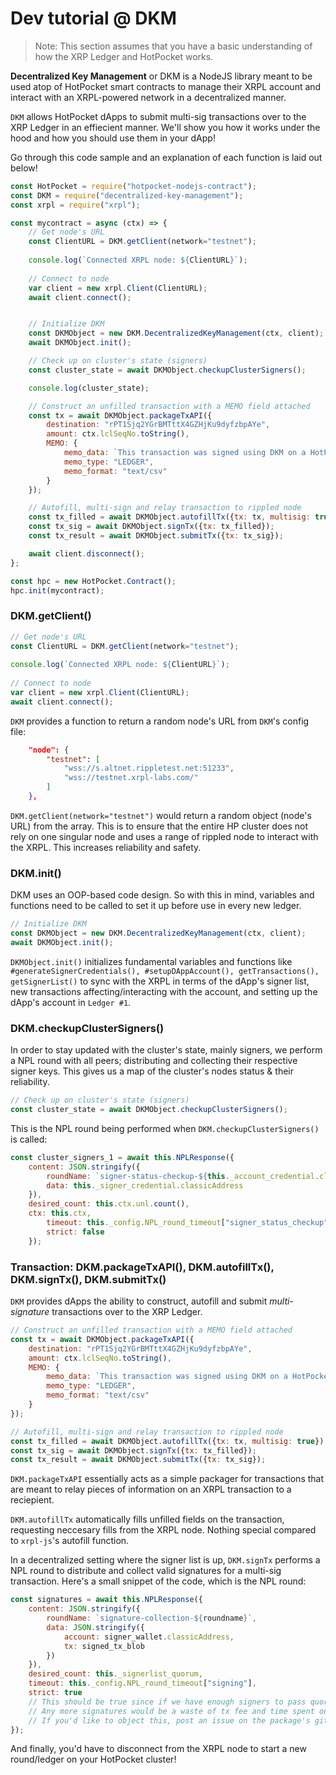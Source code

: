 # Dev tutorial @ DKM 

> Note: This section assumes that you have a basic understanding of how the XRP Ledger and HotPocket works.

**Decentralized Key Management** or DKM is a NodeJS library meant to be used atop of HotPocket smart contracts to manage their XRPL account and interact with an XRPL-powered network in a decentralized manner.

`DKM` allows HotPocket dApps to submit multi-sig transactions over to the XRP Ledger in an effiecient manner. We'll show you how it works under the hood and how you should use them in your dApp!

Go through this code sample and an explanation of each function is laid out below!

```js
const HotPocket = require("hotpocket-nodejs-contract");
const DKM = require("decentralized-key-management");
const xrpl = require("xrpl");

const mycontract = async (ctx) => {
    // Get node's URL
    const ClientURL = DKM.getClient(network="testnet");
    
    console.log(`Connected XRPL node: ${ClientURL}`);
    
    // Connect to node
    var client = new xrpl.Client(ClientURL);
    await client.connect();


    // Initialize DKM
    const DKMObject = new DKM.DecentralizedKeyManagement(ctx, client);
    await DKMObject.init();

    // Check up on cluster's state (signers)
    const cluster_state = await DKMObject.checkupClusterSigners();

    console.log(cluster_state);

    // Construct an unfilled transaction with a MEMO field attached
    const tx = await DKMObject.packageTxAPI({
        destination: "rPT1Sjq2YGrBMTttX4GZHjKu9dyfzbpAYe",
        amount: ctx.lclSeqNo.toString(),
        MEMO: {
            memo_data: `This transaction was signed using DKM on a HotPocket cluster in Ledger ${ctx.lclSeqNo} !`,
            memo_type: "LEDGER",
            memo_format: "text/csv"
        }
    });

    // Autofill, multi-sign and relay transaction to rippled node
    const tx_filled = await DKMObject.autofillTx({tx: tx, multisig: true});
    const tx_sig = await DKMObject.signTx({tx: tx_filled});
    const tx_result = await DKMObject.submitTx({tx: tx_sig});

    await client.disconnect();
};

const hpc = new HotPocket.Contract();
hpc.init(mycontract);
```

### DKM.getClient()

```js
// Get node's URL
const ClientURL = DKM.getClient(network="testnet");
    
console.log(`Connected XRPL node: ${ClientURL}`);
    
// Connect to node
var client = new xrpl.Client(ClientURL);
await client.connect();
```

`DKM` provides a function to return a random node's URL from `DKM`'s config file:

```json
    "node": {
        "testnet": [
            "wss://s.altnet.rippletest.net:51233",
            "wss://testnet.xrpl-labs.com/"
        ]
    },
```

`DKM.getClient(network="testnet")` would return a random object (node's URL) from the array. This is to ensure that the entire HP cluster does not rely on one singular node and uses a range of rippled node to interact with the XRPL. This increases reliability and safety.

### DKM.init()

DKM uses an OOP-based code design. So with this in mind, variables and functions need to be called to set it up before use in every new ledger.

```js
// Initialize DKM
const DKMObject = new DKM.DecentralizedKeyManagement(ctx, client);
await DKMObject.init();
```

`DKMObject.init()` initializes fundamental variables and functions like `#generateSignerCredentials(), #setupDAppAccount(), getTransactions(), getSignerList()` to sync with the XRPL in terms of the dApp's signer list, new transactions affecting/interacting with the account, and setting up the dApp's account in `Ledger #1`.


### DKM.checkupClusterSigners()

In order to stay updated with the cluster's state, mainly signers, we perform a NPL round with all peers; distributing and collecting their respective signer keys. This gives us a map of the cluster's nodes status & their reliability.

```js
// Check up on cluster's state (signers)
const cluster_state = await DKMObject.checkupClusterSigners();
```

This is the NPL round being performed when `DKM.checkupClusterSigners()` is called:

```js
const cluster_signers_1 = await this.NPLResponse({
    content: JSON.stringify({
		roundName: `signer-status-checkup-${this._account_credential.classicAddress}`,
		data: this._signer_credential.classicAddress
	}),
	desired_count: this.ctx.unl.count(),
	ctx: this.ctx,
		timeout: this._config.NPL_round_timeout["signer_status_checkup"],
		strict: false
	});
```

### Transaction: DKM.packageTxAPI(), DKM.autofillTx(), DKM.signTx(), DKM.submitTx()

`DKM` provides dApps the ability to construct, autofill and submit *multi-signature* transactions over to the XRP Ledger.

```js
// Construct an unfilled transaction with a MEMO field attached
const tx = await DKMObject.packageTxAPI({
    destination: "rPT1Sjq2YGrBMTttX4GZHjKu9dyfzbpAYe",
    amount: ctx.lclSeqNo.toString(),
    MEMO: {
        memo_data: `This transaction was signed using DKM on a HotPocket cluster in Ledger ${ctx.lclSeqNo} !`,
        memo_type: "LEDGER",
        memo_format: "text/csv"
    }
});

// Autofill, multi-sign and relay transaction to rippled node
const tx_filled = await DKMObject.autofillTx({tx: tx, multisig: true});
const tx_sig = await DKMObject.signTx({tx: tx_filled});
const tx_result = await DKMObject.submitTx({tx: tx_sig});
```

`DKM.packageTxAPI` essentially acts as a simple packager for transactions that are meant to relay pieces of information on an XRPL transaction to a reciepient.

`DKM.autofillTx` automatically fills unfilled fields on the transaction, requesting neccesary fills from the XRPL node. Nothing special compared to `xrpl-js`'s autofill function.

In a decentralized setting where the signer list is up, `DKM.signTx` performs a NPL round to distribute and collect valid signatures for a multi-sig transaction. Here's a small snippet of the code, which is the NPL round:

```js
const signatures = await this.NPLResponse({
    content: JSON.stringify({
		roundName: `signature-collection-${roundname}`,
		data: JSON.stringify({
			account: signer_wallet.classicAddress,
			tx: signed_tx_blob
		})
	}),
	desired_count: this._signerlist_quorum,
	timeout: this._config.NPL_round_timeout["signing"],
	strict: true
	// This should be true since if we have enough signers to pass quorum, the tx is valid.
	// Any more signatures would be a waste of tx fee and time spent on collecting signatures. 
	// If you'd like to object this, post an issue on the package's github repository and let's talk. 
});
```

And finally, you'd have to disconnect from the XRPL node to start a new round/ledger on your HotPocket cluster!